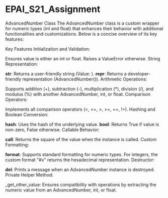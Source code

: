 # EPAI_S21_Assignment

AdvancedNumber Class
The AdvancedNumber class is a custom wrapper for numeric types (int and float) that enhances their behavior with additional functionalities and customizations. Below is a concise overview of its key features:

Key Features
Initialization and Validation:

Ensures value is either an int or float. Raises a ValueError otherwise.
String Representation:

__str__: Returns a user-friendly string (Value: <value>).
__repr__: Returns a developer-friendly representation (AdvancedNumber(<value>)).
Arithmetic Operations:

Supports addition (+), subtraction (-), multiplication (*), division (/), and modulus (%) with another AdvancedNumber, int, or float.
Comparison Operators:

Implements all comparison operators (<, <=, >, >=, ==, !=).
Hashing and Boolean Conversion:

__hash__: Uses the hash of the underlying value.
__bool__: Returns True if value is non-zero, False otherwise.
Callable Behavior:

__call__: Returns the square of the value when the instance is called.
Custom Formatting:

__format__: Supports standard formatting for numeric types. For integers, the custom format "#x" returns the hexadecimal representation.
Destructor:

__del__: Prints a message when an AdvancedNumber instance is destroyed.
Private Helper Method:

_get_other_value: Ensures compatibility with operations by extracting the numeric value from an AdvancedNumber, int, or float.


